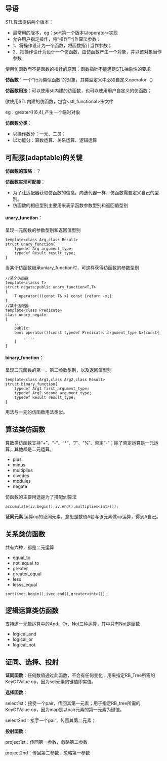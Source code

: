 ## 导语

STL算法提供两个版本：
- 最常用的版本，eg：sort第一个版本以operator<实现
- 允许用户指定操作，将“操作”当作算法参数：
- 1、将操作设计为一个函数，将函数指针当作参数；
- 2、把操作设计为设计一个仿函数，由仿函数产生一个对象，并以该对象当作参数

使用仿函数而不是函数的指针的原因：函数指针不能满足STL抽象性的要求

**仿函数**：一个“行为类似函数”的对象，其类型定义中必须自定义operator（）

**仿函数用法**：可以使用stl内建的访函数，也可以使用用户自定义的仿函数；

欲使用STL内建的仿函数，包含<stl_functional>头文件

eg：greater<int>()(6,4),产生一个临时对象

**仿函数分类**：

- 以操作数分：一元、二员；
- 以功能分：算数运算、关系运算、逻辑运算

## 可配接(adaptable)的关键
**仿函数的策略**：？

**仿函数实现可配接**：
- 为了让适配器获取仿函数的信息，向迭代器一样，仿函数需要定义自己的型别。
- 仿函数的相应型别主要用来表示函数参数型别和返回值型别

#### **unary_function**：
呈现一元函数的参数型别和返回值型别

```
template<class Arg,class Result>
struct unary_function{
    typedef Arg argument_type;
    typedef Result result_type;
}
```
当某个仿函数继承uniary_function时，可这样获得仿函数的参数型别

```
//某个仿函数
template<classs T>
struct negate:public unary_function<T,T>
{
    T operator()(const T& x) const {return -x;}
}
//某个适配器
template<class Predicate>
class unary_negate
{
    ...
    public:
    bool operator()(const typedef Predicate::argument_type &x)const{
        .....
    }
}

```

#### **binary_function**：
呈现二元函数的第一、第二参数型别，以及返回值型别

```
template<class Arg1,class Arg2,class Result>
struct binary_function{
    typedef Arg1 first_argument_type;
    typedef Arg2 second_argument_type;
    typedef Result result_type;
}
```
用法与一元的仿函数用法类似。

## 算法类仿函数
算数类仿函数支持“+”、“-”、“*”、“/”、“%”、否定“-”；除了否定运算是一元运算，其他都是二元运算。

- plus<T>
- minus<T>
- multiplies<T>
- divedes<T>
- modules<T>
- negate<T>

仿函数的主要用途是为了搭配stl算法

```
accumulate(iv.begin(),iv.end(),multiplies<int>());
```
**证同元素**
运算op的证同元素，意思是数值A若与该元素做op运算，得到A自己。

## 关系类仿函数
共有六种，都是二元运算
- equal_to<T>
- not_equal_to<T>
- greater<T>
- greater_equal<T>
- less<T>
- lesss_equal<T>

```
sort(ivec.begin(),ivec.end(),greater<int>());
```
## 逻辑运算类仿函数
支持逻一元辑运算中的And、Or、Not三种运算，其中只有Not是函数

- logical_and<T>
- logical_or<T>
- logical_not<T>

## 证同、选择、投射
**证同函数**：任何数值通过此函数，不会有任何变化；用来指定RB_Tree所需的KeyOfValue op，因为set元素的键值即实值。

**选择函数**：

select1st：接受一个pair，传回其第一元素；用于指定RB_tree所需的KeyOfValue op，因为map是以pair元素的第一元素为键值。

select2nd：接手一个pair，传回其第二元素；

**投射函数**：

project1st：传回第一参数，忽略第二参数

project2nd：传回第二参数，忽略第一参数

